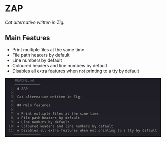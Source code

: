 # ZAP

*Cat alternative written in Zig.*

## Main Features

* Print multiple files at the same time
* File path headers by default
* Line numbers by default
* Coloured headers and line numbers by default
* Disables all extra features when not printing to a tty by default

![screenshot of zap output](media/output.png)
